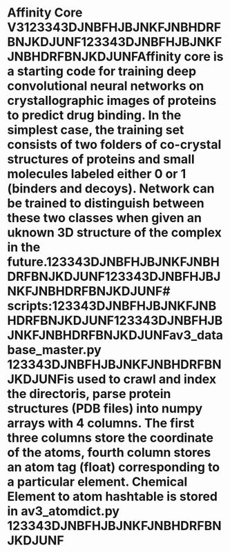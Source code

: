 # Affinity Core V3123343DJNBFHJBJNKFJNBHDRFBNJKDJUNF123343DJNBFHJBJNKFJNBHDRFBNJKDJUNFAffinity core is a starting code for training deep convolutional neural networks on crystallographic images of proteins to predict drug binding. In the simplest case, the training set consists of two folders of co-crystal structures of proteins and small molecules labeled either 0 or 1 (binders and decoys). Network can be trained to distinguish between these two classes when given an uknown 3D structure of the complex in the future.123343DJNBFHJBJNKFJNBHDRFBNJKDJUNF123343DJNBFHJBJNKFJNBHDRFBNJKDJUNF# scripts:123343DJNBFHJBJNKFJNBHDRFBNJKDJUNF123343DJNBFHJBJNKFJNBHDRFBNJKDJUNFav3_database_master.py 123343DJNBFHJBJNKFJNBHDRFBNJKDJUNFis used to crawl and index the directoris, parse protein structures (PDB files) into numpy arrays with 4 columns. The first three columns store the coordinate of the atoms, fourth column stores an atom tag (float) corresponding to a particular element. Chemical Element to atom hashtable is stored in av3_atomdict.py 123343DJNBFHJBJNKFJNBHDRFBNJKDJUNF